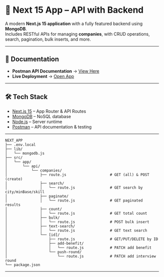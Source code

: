 # 🚀 Next 15 App – API with Backend

A modern **Next.js 15 application** with a fully featured backend using **MongoDB**.  
Includes RESTful APIs for managing **companies**, with CRUD operations, search, pagination, bulk inserts, and more.  

---

## 📖 Documentation

- **Postman API Documentation** → [View Here](https://documenter.getpostman.com/view/39216913/2sB3Hkq13L)  
- **Live Deployment** → [Open App](https://next-with-backend-kalpankaneriya.vercel.app/)  

---

## 🛠️ Tech Stack

- [Next.js 15](https://nextjs.org/) – App Router & API Routes  
- [MongoDB](https://www.mongodb.com/) – NoSQL database  
- [Node.js](https://nodejs.org/) – Server runtime  
- [Postman](https://www.postman.com/) – API documentation & testing  

---
```
NEXT_APP
├── .env.local
├── lib/
│   └── mongodb.js
├── src/
│   └── app/
│       └── api/
│           └── companies/
│               ├── route.js                    # GET (all) & POST (create)
│               ├── search/
│               │   └── route.js                # GET search by city/minBase/skill
│               ├── paginate/
│               │   └── route.js                # GET paginated results
│               ├── count/
│               │   └── route.js                # GET total count
│               ├── bulk/
│               │   └── route.js                # POST bulk insert
│               ├── text-search/
│               │   └── route.js                # GET text search
│               └── [id]/
│                   ├── route.js                # GET/PUT/DELETE by ID
│                   ├── add-benefit/
│                   │   └── route.js            # PATCH add benefit
│                   └── push-round/
│                       └── route.js            # PATCH add interview round
└── package.json
```
---
